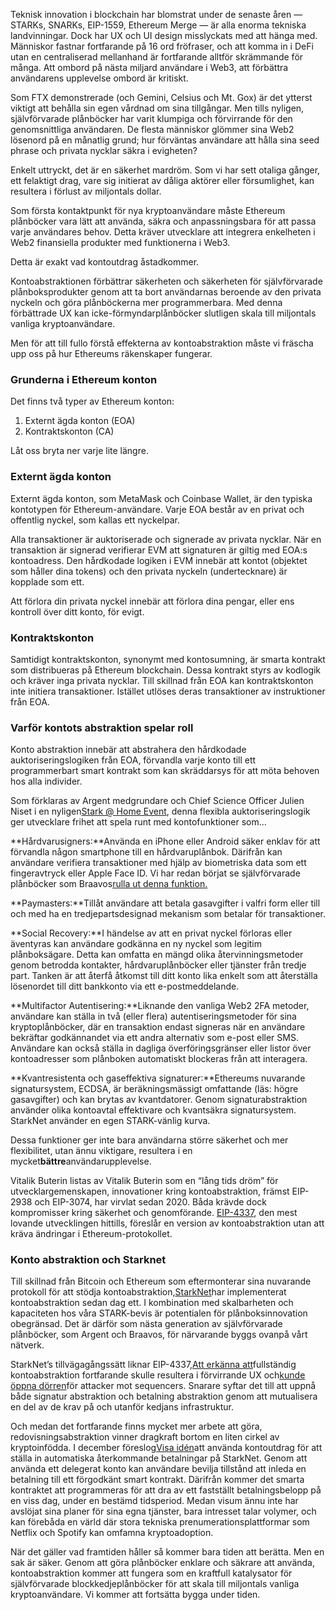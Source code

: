 Teknisk innovation i blockchain har blomstrat under de senaste åren — STARKs, SNARKs, EIP-1559, Ethereum Merge — är alla enorma tekniska landvinningar. Dock har UX och UI design misslyckats med att hänga med. Människor fastnar fortfarande på 16 ord fröfraser, och att komma in i DeFi utan en centraliserad mellanhand är fortfarande alltför skrämmande för många. Att ombord på nästa miljard användare i Web3, att förbättra användarens upplevelse ombord är kritiskt.

Som FTX demonstrerade (och Gemini, Celsius och Mt. Gox) är det ytterst viktigt att behålla sin egen vårdnad om sina tillgångar. Men tills nyligen, självförvarade plånböcker har varit klumpiga och förvirrande för den genomsnittliga användaren. De flesta människor glömmer sina Web2 lösenord på en månatlig grund; hur förväntas användare att hålla sina seed phrase och privata nycklar säkra i evigheten?

Enkelt uttryckt, det är en säkerhet mardröm. Som vi har sett otaliga gånger, ett felaktigt drag, vare sig initierat av dåliga aktörer eller försumlighet, kan resultera i förlust av miljontals dollar.

Som första kontaktpunkt för nya kryptoanvändare måste Ethereum plånböcker vara lätt att använda, säkra och anpassningsbara för att passa varje användares behov. Detta kräver utvecklare att integrera enkelheten i Web2 finansiella produkter med funktionerna i Web3.

Detta är exakt vad kontoutdrag åstadkommer.

Kontoabstraktionen förbättrar säkerheten och säkerheten för självförvarade plånboksprodukter genom att ta bort användarnas beroende av den privata nyckeln och göra plånböckerna mer programmerbara. Med denna förbättrade UX kan icke-förmyndarplånböcker slutligen skala till miljontals vanliga kryptoanvändare.

Men för att till fullo förstå effekterna av kontoabstraktion måste vi fräscha upp oss på hur Ethereums räkenskaper fungerar.

### Grunderna i Ethereum konton

Det finns två typer av Ethereum konton:

1. Externt ägda konton (EOA)
2. Kontraktskonton (CA)

Låt oss bryta ner varje lite längre.

### Externt ägda konton

Externt ägda konton, som MetaMask och Coinbase Wallet, är den typiska kontotypen för Ethereum-användare. Varje EOA består av en privat och offentlig nyckel, som kallas ett nyckelpar.

Alla transaktioner är auktoriserade och signerade av privata nycklar. När en transaktion är signerad verifierar EVM att signaturen är giltig med EOA:s kontoadress. Den hårdkodade logiken i EVM innebär att kontot (objektet som håller dina tokens) och den privata nyckeln (undertecknare) är kopplade som ett.

Att förlora din privata nyckel innebär att förlora dina pengar, eller ens kontroll över ditt konto, för evigt.

### Kontraktskonton

Samtidigt kontraktskonton, synonymt med kontosumning, är smarta kontrakt som distribueras på Ethereum blockchain. Dessa kontrakt styrs av kodlogik och kräver inga privata nycklar. Till skillnad från EOA kan kontraktskonton inte initiera transaktioner. Istället utlöses deras transaktioner av instruktioner från EOA.

### Varför kontots abstraktion spelar roll

Konto abstraktion innebär att abstrahera den hårdkodade auktoriseringslogiken från EOA, förvandla varje konto till ett programmerbart smart kontrakt som kan skräddarsys för att möta behoven hos alla individer.

Som förklaras av Argent medgrundare och Chief Science Officer Julien Niset i en nyligen[Stark @ Home Event](https://www.crowdcast.io/e/7olimxqv), denna flexibla auktoriseringslogik ger utvecklare frihet att spela runt med kontofunktioner som…

**Hårdvarusigners:**Använda en iPhone eller Android säker enklav för att förvandla någon smartphone till en hårdvaruplånbok. Därifrån kan användare verifiera transaktioner med hjälp av biometriska data som ett fingeravtryck eller Apple Face ID. Vi har redan börjat se självförvarade plånböcker som Braavos[rulla ut denna funktion.](https://medium.com/@braavos_starknet_wallet/hardware-signer-the-last-innovation-for-wallet-crypto-everyday-users-7e1974f93944)

**Paymasters:**Tillåt användare att betala gasavgifter i valfri form eller till och med ha en tredjepartsdesignad mekanism som betalar för transaktioner.

**Social Recovery:**I händelse av att en privat nyckel förloras eller äventyras kan användare godkänna en ny nyckel som legitim plånboksägare. Detta kan omfatta en mängd olika återvinningsmetoder genom betrodda kontakter, hårdvaruplånböcker eller tjänster från tredje part. Tanken är att återfå åtkomst till ditt konto lika enkelt som att återställa lösenordet till ditt bankkonto via ett e-postmeddelande.

**Multifactor Autentisering:**Liknande den vanliga Web2 2FA metoder, användare kan ställa in två (eller flera) autentiseringsmetoder för sina kryptoplånböcker, där en transaktion endast signeras när en användare bekräftar godkännandet via ett andra alternativ som e-post eller SMS. Användare kan också ställa in dagliga överföringsgränser eller listor över kontoadresser som plånboken automatiskt blockeras från att interagera.

**Kvantresistenta och gaseffektiva signaturer:**Ethereums nuvarande signatursystem, ECDSA, är beräkningsmässigt omfattande (läs: högre gasavgifter) och kan brytas av kvantdatorer. Genom signaturabstraktion använder olika kontoavtal effektivare och kvantsäkra signatursystem. StarkNet använder en egen STARK-vänlig kurva.

Dessa funktioner ger inte bara användarna större säkerhet och mer flexibilitet, utan ännu viktigare, resultera i en mycket**bättre**användarupplevelse.

Vitalik Buterin listas av Vitalik Buterin som en “lång tids dröm” för utvecklargemenskapen, innovationer kring kontoabstraktion, främst EIP-2938 och EIP-3074, har virvlat sedan 2020. Båda krävde dock kompromisser kring säkerhet och genomförande. [EIP-4337](https://github.com/ethereum/EIPs/blob/3fd65b1a782912bfc18cb975c62c55f733c7c96e/EIPS/eip-4337.md), den mest lovande utvecklingen hittills, föreslår en version av kontoabstraktion utan att kräva ändringar i Ethereum-protokollet.

### **Konto abstraktion och Starknet**

Till skillnad från Bitcoin och Ethereum som eftermonterar sina nuvarande protokoll för att stödja kontoabstraktion,[StarkNet](https://starkware.co/starknet/)har implementerat kontoabstraktion sedan dag ett. I kombination med skalbarheten och kapaciteten hos våra STARK-bevis är potentialen för plånboksinnovation obegränsad. Det är därför som nästa generation av självförvarade plånböcker, som Argent och Braavos, för närvarande byggs ovanpå vårt nätverk.

StarkNet’s tillvägagångssätt liknar EIP-4337,[Att erkänna att](https://community.starknet.io/t/starknet-account-abstraction-model-part-1/781)fullständig kontoabstraktion fortfarande skulle resultera i förvirrande UX och[kunde öppna dörren](https://github.com/ethereum/EIPs/blob/master/EIPS/eip-4337.md#rationale)för attacker mot sequencers. Snarare syftar det till att uppnå både signatur abstraktion och betalning abstraktion genom att mutualisera en del av de krav på och utanför kedjans infrastruktur.

Och medan det fortfarande finns mycket mer arbete att göra, redovisningsabstraktion vinner dragkraft bortom en liten cirkel av kryptoinfödda. I december föreslog[Visa idén](https://www.coindesk.com/tech/2023/01/11/ethereum-upgrade-could-make-it-harder-to-lose-all-your-crypto/)att använda kontoutdrag för att ställa in automatiska återkommande betalningar på StarkNet. Genom att använda ett delegerat konto kan användare bevilja tillstånd att inleda en betalning till ett förgodkänt smart kontrakt. Därifrån kommer det smarta kontraktet att programmeras för att dra av ett fastställt betalningsbelopp på en viss dag, under en bestämd tidsperiod. Medan visum ännu inte har avslöjat sina planer för sina egna tjänster, bara intresset talar volymer, och kan förebåda en värld där stora tekniska prenumerationsplattformar som Netflix och Spotify kan omfamna kryptoadoption.

När det gäller vad framtiden håller så kommer bara tiden att berätta. Men en sak är säker. Genom att göra plånböcker enklare och säkrare att använda, kontoabstraktion kommer att fungera som en kraftfull katalysator för självförvarade blockkedjeplånböcker för att skala till miljontals vanliga kryptoanvändare. Vi kommer att fortsätta bygga under tiden.